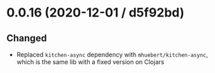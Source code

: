 # 0.0.16 (2020-12-01 / d5f92bd)

## Changed

* Replaced `kitchen-async` dependency with `mhuebert/kitchen-async`, which is the same lib with a fixed version on Clojars